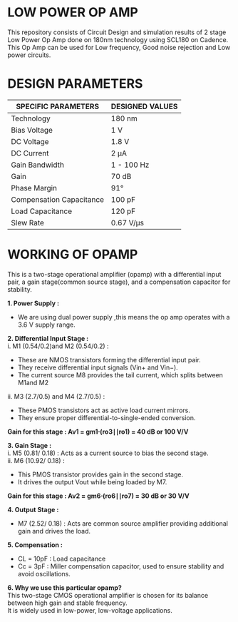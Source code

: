 # LOW POWER OP AMP
This repository consists of Circuit Design and simulation results of 2 stage Low Power Op Amp done on 180nm technology using SCL180 on Cadence.<br>
This Op Amp can be used for Low frequency, Good noise rejection and Low power circuits.<br>
# DESIGN PARAMETERS <br>

| SPECIFIC PARAMETERS        | DESIGNED VALUES |
|----------------------------|----------------|
| Technology                 | 180 nm         |
| Bias Voltage               | 1 V            |
| DC Voltage                 | 1.8 V          |
| DC Current                 | 2 µA           |
| Gain Bandwidth             | 1 - 100 Hz     |
| Gain                       | 70 dB          |
| Phase Margin               | 91°            |
| Compensation Capacitance    | 100 pF        |
| Load Capacitance           | 120 pF        |
| Slew Rate                  | 0.67 V/µs      |

# WORKING OF OPAMP
This is a two-stage operational amplifier (opamp) with a differential input pair, a gain stage(common source stage), and a compensation capacitor for stability.

**1. Power Supply :** <br>
- We are using dual power supply ,this means the op amp operates with a 3.6 V supply range.<br>

**2.  Differential Input Stage :** <br>
i. M1 (0.54/0.2)​ and M2 (0.54/0.2) :<br>
- These are NMOS transistors forming the differential input pair.<br>
- They receive differential input signals (Vin+ and Vin−​).<br>
- The current source M8​ provides the tail current, which splits between M1and M2<br>

ii. M3 (2.7/0.5) and M4 (2.7/0.5) :<br>
- These PMOS transistors act as active load current mirrors.<br>
- They ensure proper differential-to-single-ended conversion.<br>

**Gain for this stage  : Av1 ​= gm1​⋅(ro3​∣∣ro1​) = 40 dB or 100 V/V** <br>

**3. Gain Stage :** <br>
i.  M5 (0.81/ 0.18)   ​: Acts as a current source to bias the second stage.<br>
ii. M6 (10.92/ 0.18)  :<br>
- This PMOS transistor provides gain in the second stage.<br>
- It drives the output Vout​ while being loaded by M7​. <br>

 **Gain for this stage : Av2​ = gm6​⋅(ro6​∣∣ro7​) = 30 dB or 30 V/V** <br>

**4. Output Stage :** <br>
- M7 (2.52/ 0.18) : Acts are common source amplifier providing additional gain and drives the load.<br>

**5.  Compensation :** <br>
- CL = 10pF : Load capacitance <br>
- Cc = 3pF  : Miller compensation capacitor, used to ensure stability and avoid oscillations.<br>

**6. Why we use this particular opamp?** <br>
This two-stage CMOS operational amplifier is chosen for its balance between high gain and stable frequency.<br>It is widely used in low-power, low-voltage applications.<br>
